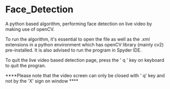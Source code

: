 # Face_Detection

A python based algorithm, performing face detection on live video by making use of openCV.

To run the algorithm, it's essential to open the file as well as the .xml extensions in a python environment which has openCV library (mainly cv2) pre-installed.
It is also advised to run the program in Spyder IDE.


To quit the live video based detection page, press the ' q ' key on keyboard to quit the progran.


****Please note that the video screen can only be closed with ' q' key and not by the 'X' sign on window ****
